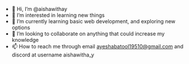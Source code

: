 - 👋 Hi, I’m @aishawithay
- 👀 I’m interested in learning new things
- 🌱 I’m currently learning basic web development, and exploring new options
- 💞️ I’m looking to collaborate on anything that could increase my knowledge
- 📫 How to reach me through email ayeshabatool19510@gmail.com and discord at username aishawitha_y 

<!---
aishawithay/aishawithay is a ✨ special ✨ repository because its `README.md` (this file) appears on your GitHub profile.
You can click the Preview link to take a look at your changes.
--->

